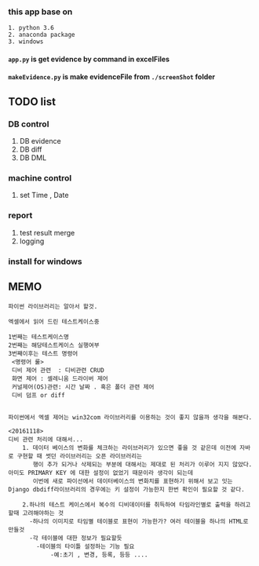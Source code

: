 ### this app base on
    1. python 3.6
    2. anaconda package
    3. windows 

#### `app.py` is get evidence by command in excelFiles
#### `makeEvidence.py` is make evidenceFile from `./screenShot` folder 


## TODO list 

### DB control 
1. DB evidence 
1. DB diff
1. DB DML

### machine control 
1. set Time , Date

### report 
1. test result merge 
1. logging

### install for windows

## MEMO
```
파이썬 라이브러리는 알아서 할것.

엑셀에서 읽어 드린 테스트케이스중

1번째는 테스트케이스명
2번째는 해당테스트케이스 실행여부
3번째이후는 테스트 명령어
 <명령어 룰>
 디비 제어 관련  : 디비관련 CRUD
 화면 제어 : 셀레니움 드라이버 제어
 커널제어(OS)관련: 시간 날짜 . 혹은 폴더 관련 제어
 디비 덤프 or diff


파이썬에서 엑셀 제어는 win32com 라이브러리를 이용하는 것이 좋지 않을까 생각을 해본다.

<20161118>
디비 관련 처리에 대해서...
    1. 데이터 베이스의 변화를 체크하는 라이브러리가 있으면 좋을 것 같은데 이전에 자바로 구현할 때 썻던 라이브러리는 오픈 라이브러리는
       행이 추가 되거나 삭제되는 부분에 대해서는 제대로 된 처리가 이루어 지지 않았다. 아미도 PRIMARY KEY 에 대한 설정이 없었기 때문이라 생각이 되는데
       이번에 새로 파이선에서 데이터베이스의 변화치를 표현하기 위해서 보고 잇는 Django dbdiff라이브러리의 경우에는 키 설정이 가능한지 한번 확인이 필요할 것 같다.

    2.하나의 테스트 케이스에서 복수의 디비데이터를 취득하여 타임라인별로 출력을 하려고 할때 고려해야하는 것
      -하나의 이미지로 타임별 테이블로 표현이 가능한가? 여러 테이블을 하나의 HTML로 만들것
      -각 테이블에 대한 정보가 필요할듯
        -테이블의 타이틀 설정하는 기능 필요
            -예:초기 , 변경, 등록, 등등 ....
```
